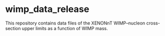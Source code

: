 # wimp_data_release
This repository contains data files of the XENONnT WIMP–nucleon cross-section upper limits as a function of WIMP mass.
